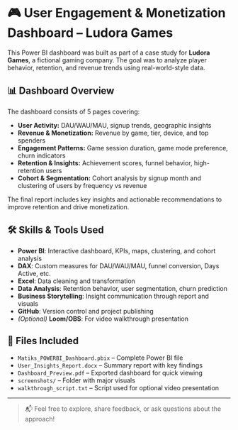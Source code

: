 # 🎮 User Engagement & Monetization Dashboard – Ludora Games

This Power BI dashboard was built as part of a case study for **Ludora Games**, a fictional gaming company. The goal was to analyze player behavior, retention, and revenue trends using real-world-style data.

## 📊 Dashboard Overview

The dashboard consists of 5 pages covering:

- **User Activity:** DAU/WAU/MAU, signup trends, geographic insights  
- **Revenue & Monetization:** Revenue by game, tier, device, and top spenders  
- **Engagement Patterns:** Game session duration, game mode preference, churn indicators  
- **Retention & Insights:** Achievement scores, funnel behavior, high-retention users  
- **Cohort & Segmentation:** Cohort analysis by signup month and clustering of users by frequency vs revenue

The final report includes key insights and actionable recommendations to improve retention and drive monetization.

## 🛠️ Skills & Tools Used

- **Power BI**: Interactive dashboard, KPIs, maps, clustering, and cohort analysis  
- **DAX**: Custom measures for DAU/WAU/MAU, funnel conversion, Days Active, etc.  
- **Excel**: Data cleaning and transformation  
- **Data Analysis**: Retention behavior, user segmentation, churn prediction  
- **Business Storytelling**: Insight communication through report and visuals  
- **GitHub**: Version control and project publishing  
- *(Optional)* **Loom/OBS**: For video walkthrough presentation

## 📁 Files Included

- `Matiks_POWERBI_Dashboard.pbix` – Complete Power BI file  
- `User_Insights_Report.docx` – Summary report with key findings  
- `Dashboard_Preview.pdf` – Exported dashboard for quick viewing  
- `screenshots/` – Folder with major visuals  
- `walkthrough_script.txt` – Script used for optional video presentation  

---

> 📬 Feel free to explore, share feedback, or ask questions about the approach!
